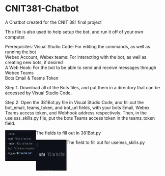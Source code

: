 # CNIT381-Chatbot
A Chatbot created for the CNIT 381 final project

This file is also used to help setup the bot, and run it off of your own computer. 

Prerequisites: 
Visual Studio Code: For editing the commands, as well as running the bot  
Webex Account, Webex teams: For interacting with the bot, as well as creating new bots, if desired  
A Web Hook: For the bot to be able to send and receive messages through Webex Teams  
Bots Email & Teams Token  

Step 1: Download all of the Bots files, and put them in a directory that can be accessed by Visual Studio Code.

Step 2: Open the 381Bot.py file in Visual Studio Code, and fill out the bot_email, teams_token, and bot_url fields, with your bots Email, Webex Teams access token, and Webhook address respectively. Then, in the useless_skills.py file, put the bots Teams access token in the teams_token field.  

The fields to fill out in 381Bot.py
<img align="left" width="100" height="100" src="https://github.com/Mr-Noah-B/CNIT381-Chatbot/blob/main/Img/Image-1.JPG">

The field to fill out for useless_skills.py
<img align="left" width="100" height="100" src="https://github.com/Mr-Noah-B/CNIT381-Chatbot/blob/main/Img/Image-2.JPG">  


